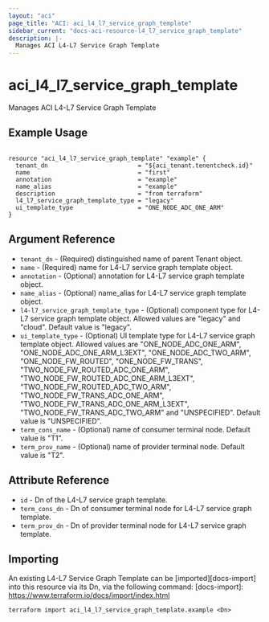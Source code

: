 ```yaml
---
layout: "aci"
page_title: "ACI: aci_l4_l7_service_graph_template"
sidebar_current: "docs-aci-resource-l4_l7_service_graph_template"
description: |-
  Manages ACI L4-L7 Service Graph Template
---
```


# aci_l4_l7_service_graph_template #
Manages ACI L4-L7 Service Graph Template

## Example Usage ##

```hcl

resource "aci_l4_l7_service_graph_template" "example" {
  tenant_dn                         = "${aci_tenant.tenentcheck.id}"
  name                              = "first"
  annotation                        = "example"
  name_alias                        = "example"
  description                       = "from terraform"
  l4_l7_service_graph_template_type = "legacy"
  ui_template_type                  = "ONE_NODE_ADC_ONE_ARM"
}

```

## Argument Reference ##
* `tenant_dn` - (Required) distinguished name of parent Tenant object.
* `name` - (Required) name for L4-L7 service graph template object.
* `annotation` - (Optional) annotation for L4-L7 service graph template object.
* `name_alias` - (Optional) name_alias for L4-L7 service graph template object.
* `l4-l7_service_graph_template_type` - (Optional) component type for L4-L7 service graph template object. Allowed values are "legacy" and "cloud". Default value is "legacy".
* `ui_template_type` - (Optional) UI template type for L4-L7 service graph template object. Allowed values are "ONE_NODE_ADC_ONE_ARM", "ONE_NODE_ADC_ONE_ARM_L3EXT", "ONE_NODE_ADC_TWO_ARM", "ONE_NODE_FW_ROUTED", "ONE_NODE_FW_TRANS", "TWO_NODE_FW_ROUTED_ADC_ONE_ARM", "TWO_NODE_FW_ROUTED_ADC_ONE_ARM_L3EXT", "TWO_NODE_FW_ROUTED_ADC_TWO_ARM", "TWO_NODE_FW_TRANS_ADC_ONE_ARM", "TWO_NODE_FW_TRANS_ADC_ONE_ARM_L3EXT", "TWO_NODE_FW_TRANS_ADC_TWO_ARM" and "UNSPECIFIED". Default value is "UNSPECIFIED".
* `term_cons_name` - (Optional) name of consumer terminal node. Default value is "T1".
* `term_prov_name` - (Optional) name of provider terminal node. Default value is "T2".



## Attribute Reference

* `id` - Dn of the L4-L7 service graph template.
* `term_cons_dn` - Dn of consumer terminal node for L4-L7 service graph template.
* `term_prov_dn` - Dn of provider terminal node for L4-L7 service graph template.

## Importing ##

An existing L4-L7 Service Graph Template can be [imported][docs-import] into this resource via its Dn, via the following command:
[docs-import]: https://www.terraform.io/docs/import/index.html


```
terraform import aci_l4_l7_service_graph_template.example <Dn>
```